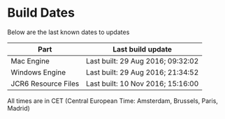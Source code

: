 # Build Dates

Below are the last known dates to updates

Part | Last build update
-----|-----
Mac Engine | Last built: 29 Aug 2016; 09:32:02
Windows Engine | Last built: 29 Aug 2016; 21:34:52
JCR6 Resource Files | Last built: 10 Nov 2016; 15:16:00
All times are in CET (Central European Time: Amsterdam, Brussels, Paris, Madrid)



